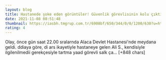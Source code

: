 ```yaml
--- 
layout: blog
title: Hastanede şoke eden görüntüler! Güvenlik görevlisinin kolu çıktı
date: 2021-11-08 08:51:48
thumbnail: https://iasbh.tmgrup.com.tr/6908bf/650/344/0/0/1200/630?u=https://isbh.tmgrup.com.tr/sbh/2021/11/08/hastanede-soke-eden-goruntuler-guvenlik-gorevlisinin-kolu-cikti-1636361502073.jpg
rating: 4
---
```

Olay, önce gün saat 22.00 sralarnda Alaca Devlet Hastanesi'nde meydana geldi. ddiaya göre, di ars ikayetiyle hastaneye gelen Ali S., kendisiyle ilgilenilmedii gerekçesiyle tartma yaad görevli salk ça… [+848 chars]